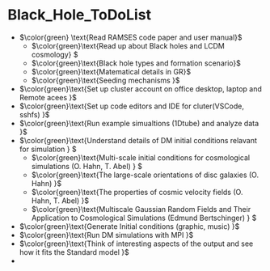 # Black_Hole_ToDoList


+ $\color{green} \text{Read RAMSES code paper and user manual}$
  + $\color{green}\text{Read up about Black holes and LCDM cosmology} $
  + $\color{green}\text{Black hole types and formation scenario}$
  + $\color{green}\text{Matematical details in GR}$
  + $\color{green}\text{Seeding mechanisms }$
+ $\color{green}\text{Set up cluster account on office desktop, laptop and Remote acees }$
+ $\color{green}\text{Set up code editors and IDE for cluter(VSCode, sshfs) }$
+ $\color{green}\text{Run example simualtions (1Dtube) and analyze data }$
+ $\color{green}\text{Understand details of DM initial conditions relavant for simulation } $
  + $\color{green}\text{Multi-scale initial conditions for cosmological simulations (O. Hahn, T. Abel) } $
  + $\color{green}\text{The large-scale orientations of disc galaxies (O. Hahn) }$
  + $\color{green}\text{The properties of cosmic velocity fields (O. Hahn, T. Abel) }$
  + $\color{green}\text{Multiscale Gaussian Random Fields and Their Application to Cosmological Simulations (Edmund Bertschinger) } $
+ $\color{green}\text{Generate Initial conditions (graphic, music) }$
+ $\color{green}\text{Run DM simulations with MPI }$
+ $\color{green}\text{Think of interesting aspects of the output and see how it fits the Standard model }$
+   

